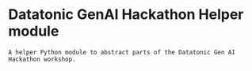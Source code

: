 # Datatonic GenAI Hackathon Helper module
    A helper Python module to abstract parts of the Datatonic Gen AI Hackathon workshop.

